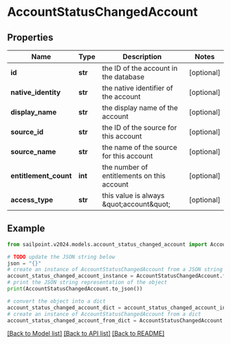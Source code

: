 # AccountStatusChangedAccount


## Properties

Name | Type | Description | Notes
------------ | ------------- | ------------- | -------------
**id** | **str** | the ID of the account in the database | [optional] 
**native_identity** | **str** | the native identifier of the account | [optional] 
**display_name** | **str** | the display name of the account | [optional] 
**source_id** | **str** | the ID of the source for this account | [optional] 
**source_name** | **str** | the name of the source for this account | [optional] 
**entitlement_count** | **int** | the number of entitlements on this account | [optional] 
**access_type** | **str** | this value is always \&quot;account\&quot; | [optional] 

## Example

```python
from sailpoint.v2024.models.account_status_changed_account import AccountStatusChangedAccount

# TODO update the JSON string below
json = "{}"
# create an instance of AccountStatusChangedAccount from a JSON string
account_status_changed_account_instance = AccountStatusChangedAccount.from_json(json)
# print the JSON string representation of the object
print(AccountStatusChangedAccount.to_json())

# convert the object into a dict
account_status_changed_account_dict = account_status_changed_account_instance.to_dict()
# create an instance of AccountStatusChangedAccount from a dict
account_status_changed_account_from_dict = AccountStatusChangedAccount.from_dict(account_status_changed_account_dict)
```
[[Back to Model list]](../README.md#documentation-for-models) [[Back to API list]](../README.md#documentation-for-api-endpoints) [[Back to README]](../README.md)


